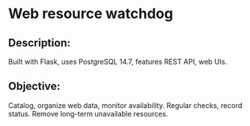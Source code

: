 # Web resource watchdog
## Description: 
Built with Flask, uses PostgreSQL 14.7, features REST API, web UIs.  
## Objective: 
Catalog, organize web data, monitor availability. Regular checks, record status. Remove long-term unavailable resources.
